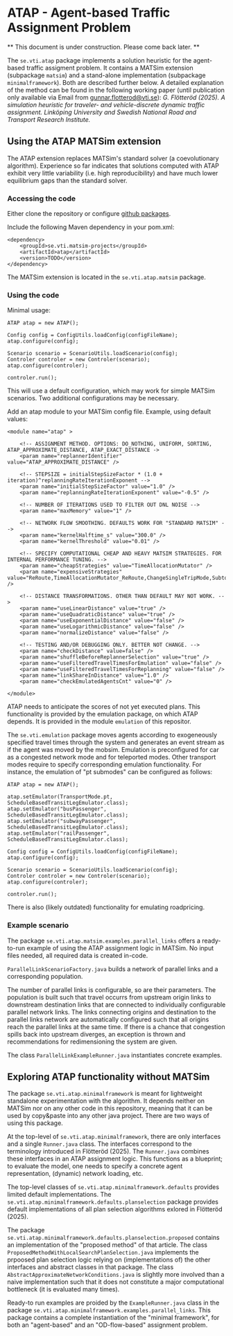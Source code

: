 # ATAP - Agent-based Traffic Assignment Problem

** This document is under construction. Please come back later. **

The `se.vti.atap` package implements a solution heuristic for the agent-based traffic assigment problem. It contains a MATSim extension (subpackage `matsim`) and a stand-alone implementation (subpackage `minimalframework`). Both are described further below. A detailed explanation of the method can be found in the following working paper (until publication only available via Email from gunnar.flotterod@vti.se): *G. Flötteröd (2025). A simulation heuristic for traveler- and vehicle-discrete dynamic traffic assignment. Linköping University and Swedish National Road and Transport Research Institute.*

## Using the ATAP MATSim extension

The ATAP extension replaces MATSim's standard solver (a coevolutionary algorithm). Experience so far indicates that solutions computed with ATAP exhibit very little variability (i.e. high reproducibility) and have much lower equilibrium gaps than the standard solver.

### Accessing the code

Either clone the repository or configure [github packages](https://docs.github.com/en/packages/working-with-a-github-packages-registry/working-with-the-apache-maven-registry#authenticating-to-github-packages). 

Include the following Maven dependency in your pom.xml:

	<dependency>
		<groupId>se.vti.matsim-projects</groupId>
		<artifactId>atap</artifactId>
		<version>TODO</version>
	</dependency>

The MATSim extension is located in the `se.vti.atap.matsim` package.

### Using the code

Minimal usage:

	ATAP atap = new ATAP();
	
	Config config = ConfigUtils.loadConfig(configFileName);		
	atap.configure(config);
		
	Scenario scenario = ScenarioUtils.loadScenario(config);		
	Controler controler = new Controler(scenario);
	atap.configure(controler);
	
	controler.run();
	
This will use a default configuration, which may work for simple MATSim scenarios. Two additional configurations may be necessary.

Add an atap module to your MATSim config file. Example, using default values:

	<module name="atap" >
	
		<!-- ASSIGNMENT METHOD. OPTIONS: DO_NOTHING, UNIFORM, SORTING, ATAP_APPROXIMATE_DISTANCE, ATAP_EXACT_DISTANCE ->
		<param name="replannerIdentifier" value="ATAP_APPROXIMATE_DISTANCE" />
	
		<!-- STEPSIZE = initialStepSizeFactor * (1.0 + iteration)^replanningRateIterationExponent -->
		<param name="initialStepSizeFactor" value="1.0" />
		<param name="replanningRateIterationExponent" value="-0.5" />
	
		<!-- NUMBER OF ITERATIONS USED TO FILTER OUT DNL NOISE -->
		<param name="maxMemory" value="1" />
	
		<!-- NETWORK FLOW SMOOTHING. DEFAULTS WORK FOR "STANDARD MATSIM" -->
		<param name="kernelHalftime_s" value="300.0" />
		<param name="kernelThreshold" value="0.01" />
		
		<!-- SPECIFY COMPUTATIONAL CHEAP AND HEAVY MATSIM STRATEGIES. FOR INTERNAL PERFORMANCE TUNING. -->
		<param name="cheapStrategies" value="TimeAllocationMutator" />
		<param name="expensiveStrategies" value="ReRoute,TimeAllocationMutator_ReRoute,ChangeSingleTripMode,SubtourModeChoice,ChangeTripMode,ChangeLegMode,ChangeSingleLegMode,TripSubtourModeChoice" />
		
		<!-- DISTANCE TRANSFORMATIONS. OTHER THAN DEFAULT MAY NOT WORK. -->
		<param name="useLinearDistance" value="true" />
		<param name="useQuadraticDistance" value="true" />
		<param name="useExponentialDistance" value="false" />
		<param name="useLogarithmicDistance" value="false" />
		<param name="normalizeDistance" value="false" />
		
		<!-- TESTING AND/OR DEBUGGING ONLY. BETTER NOT CHANGE. -->
		<param name="checkDistance" value=false" />
		<param name="shuffleBeforeReplannerSelection" value="true" />
		<param name="useFilteredTravelTimesForEmulation" value="false" />
		<param name="useFilteredTravelTimesForReplanning" value="false" />
		<param name="linkShareInDistance" value="1.0" />
		<param name="checkEmulatedAgentsCnt" value="0" />
		
	</module>

ATAP needs to anticipate the scores of not yet executed plans. This functionality is provided by the emulation package, on which ATAP depends. It is provided in the module `emulation` of this repositor.   

The `se.vti.emulation` package moves agents according to exogeneously specified travel times through the system and generates an event stream as if the agent was moved by the mobsim. Emulation is preconfigured for car as a congested network mode and for teleported modes. Other transport modes require to specify corresponding emulation functionality. For instance, the emulation of "pt submodes" can be configured as follows:

	ATAP atap = new ATAP();
	
	atap.setEmulator(TransportMode.pt, ScheduleBasedTransitLegEmulator.class);
	atap.setEmulator("busPassenger", ScheduleBasedTransitLegEmulator.class);
	atap.setEmulator("subwayPassenger", ScheduleBasedTransitLegEmulator.class);
	atap.setEmulator("railPassenger", ScheduleBasedTransitLegEmulator.class);
	
	Config config = ConfigUtils.loadConfig(configFileName);		
	atap.configure(config);
		
	Scenario scenario = ScenarioUtils.loadScenario(config);		
	Controler controler = new Controler(scenario);
	atap.configure(controler);
	
	controler.run();
	
There is also (likely outdated) functionality for emulating roadpricing.

### Example scenario


The package `se.vti.atap.matsim.examples.parallel_links` offers a ready-to-run example of using the ATAP assignment logic in MATSim. No input files needed, all required data is created in-code. 

`ParallelLinkScenarioFactory.java` builds a network of parallel links and a corresponding population.

The number of parallel links is configurable, so are their parameters. The population is built such that travel occurrs from upstream origin links to downstream destination links that are connected to individually configurable parallel network links. The links connecting origins and destination to the parallel links network are automatically configured such that all origins reach the parallel links at the same time. If there is a chance that congestion spills back into upstream diverges, an exception is thrown and recommendations for redimensioning the system are given.

The class `ParallelLinkExampleRunner.java` instantiates concrete examples.

## Exploring ATAP functionality without MATSim

The package `se.vti.atap.minimalframework` is meant for lightweight standalone experimentation with the algorithm. It depends neither on MATSim nor on any other code in this repository, meaning that it can be used by copy&paste into any other java project. There are two ways of using this package.

At the top-level of `se.vti.atap.minimalframework`, there are only interfaces and a single `Runner.java` class. The interfaces correspond to the terminology introduced in Flötteröd (2025). The `Runner.java` combines these interfaces in an ATAP assignment logic. This functions as a blueprint; to evaluate the model, one needs to specify a concrete agent representation, (dynamic) network loading, etc.

The top-level classes of `se.vti.atap.minimalframework.defaults` provides limited default implementations. The `se.vti.atap.minimalframework.defaults.planselection` package provides default implementations of all plan selection algorithms exlored in Flötteröd (2025). 

The package `se.vti.atap.minimalframework.defaults.planselection.proposed` contains an implementation of the "proposed method" of that article. The class `ProposedMethodWithLocalSearchPlanSelection.java` implements the prpoosed plan selection logic relying on (implementations of) the other interfaces and abstract classes in that package. The class  `AbstractApproximateNetworkConditions.java` is slightly more involved than a naive implementation such that it does not constitute a major computational bottleneck (it is evaluated many times).

Ready-to run examples are proided by the `ExampleRunner.java` class in the package `se.vti.atap.minimalframework.examples.parallel_links`. This package contains a complete instantiation of the "minimal framework", for both an "agent-based" and an "OD-flow-based" assignment problem.


